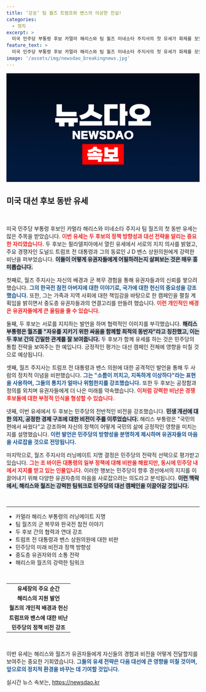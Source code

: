 ```yaml
---
title: ‘강공’ 팀 월즈 트럼프와 밴스의 이상한 진실!
categories:
  - 정치
excerpt: >
  미국 민주당 부통령 후보 카멀라 해리스와 팀 월즈 미네소타 주지사의 첫 유세가 화제를 모았다. 월즈는 트럼프를 겨냥하며 “소름 끼치고 지독하게 이상하다”고 비판, 강력한 반격 의지를 밝혔다. 대선까지 91일, 이들의 정치적 행보가 주목받고 있다.
feature_text: >
  미국 민주당 부통령 후보 카멀라 해리스와 팀 월즈 미네소타 주지사의 첫 유세가 화제를 모았다. 월즈는 트럼프를 겨냥하며 “소름 끼치고 지독하게 이상하다”고 비판, 강력한 반격 의지를 밝혔다. 대선까지 91일, 이들의 정치적 행보가 주목받고 있다.
image: '/assets/img/newsdao_breakingnews.jpg'
---
```


<p><img src="/assets/img/newsdao_breakingnews.jpg" alt="koreaapp 속보" /></p>

<h2 data-ke-size="size26">미국 대선 후보 동반 유세</h2>

<p data-ke-size="size16">&nbsp;</p>

<p>미국 민주당 부통령 후보인 카멀라 해리스와 미네소타 주지사 팀 월즈의 첫 동반 유세는 많은 주목을 받았습니다. <b><span style="color: #ee2323;">이번 유세는 두 후보의 정책 방향성과 대선 전략을 알리는 중요한 자리였습니다.</span></b> 두 후보는 필라델피아에서 열린 유세에서 서로의 지지 의사를 밝혔고, 주요 경쟁자인 도널드 트럼프 전 대통령과 그의 동료인 J D 밴스 상원의원에게 강력한 비난을 퍼부었습니다. <b><span style="background-color: #21538527;">이들이 어떻게 유권자들에게 어필하려는지 살펴보는 것은 매우 흥미롭습니다.</span></b> </p>

<p>첫째로, 월즈 주지사는 자신의 배경과 군 복무 경험을 통해 유권자들과의 신뢰를 쌓으려 했습니다. <b><span style="color: #1a5490;">그의 한국전 참전 아버지에 대한 이야기로, 국가에 대한 헌신의 중요성을 강조했습니다.</span></b> 또한, 그는 가족과 지역 사회에 대한 책임감을 바탕으로 한 캠페인을 펼칠 계획임을 밝히면서 중도층 유권자들과의 연결고리를 만들려 했습니다. <b><span style="color: #ee2323;">이런 개인적인 배경은 유권자들에게 큰 울림을 줄 수 있습니다.</span></b></p>

<p>둘째, 두 후보는 서로를 지지하는 발언을 하며 협력적인 이미지를 부각했습니다. <b><span style="background-color: #21538527;">해리스 부통령은 월즈를 "자유를 지키기 위한 싸움을 함께할 최적의 동반자"라고 칭찬했고, 이는 두 후보 간의 긴밀한 관계를 잘 보여줍니다.</span></b> 두 후보가 함께 유세를 하는 것은 민주당의 통합 전략을 보여주는 한 예입니다. 긍정적인 평가는 대선 캠페인 전체에 영향을 미칠 것으로 예상됩니다. </p>

<p>셋째, 월즈 주지사는 트럼프 전 대통령과 밴스 의원에 대한 공격적인 발언을 통해 두 사람의 정치적 이념을 비판했습니다. <b><span style="color: #1a5490;">그는 "소름이 끼치고, 지독하게 이상하다"라는 표현을 사용하며, 그들의 통치가 얼마나 위험한지를 강조했습니다.</span></b> 또한 두 후보는 공정함과 정의를 외치며 유권자들에게 더 나은 미래를 약속했습니다. <b><span style="color: #ee2323;">이처럼 강력한 비난은 경쟁 후보들에 대한 부정적 인식을 형성할 수 있습니다.</span></b></p>

<p>넷째, 이번 유세에서 두 후보는 민주당의 전반적인 비전을 강조했습니다. <b><span style="background-color: #21538527;">민생 개선에 대한 의지, 공정한 경제 구조에 대한 비전이 주를 이루었습니다.</span></b> 해리스 부통령은 "국민의 편에서 싸웠다"고 강조하며 자신의 정책이 어떻게 국민의 삶에 긍정적인 영향을 미치는지를 설명했습니다. <b><span style="color: #1a5490;">이런 발언은 민주당의 방향성을 분명하게 제시하며 유권자들의 마음을 사로잡을 것으로 전망됩니다.</span></b></p>

<p>마지막으로, 월즈 주지사의 러닝메이트 지명 결정은 민주당의 전략적 선택으로 평가받고 있습니다. <b><span style="color: #ee2323;">그는 조 바이든 대통령의 일부 정책에 대해 비판을 해왔지만, 동시에 민주당 내에서 지지를 받고 있는 인물입니다.</span></b> 이러한 행보는 민주당이 향후 경선에서의 지지를 이끌어내기 위해 다양한 유권자층의 마음을 사로잡으려는 의도라고 분석됩니다. <b><span style="background-color: #21538527;">이런 맥락에서, 해리스와 월즈는 강력한 팀워크로 민주당의 대선 캠페인을 이끌어갈 것입니다.</span></b></p>

<p data-ke-size="size16">&nbsp;</p>

<hr />

<ul>
<li>카멀라 해리스 부통령의 러닝메이트 지명</li>
<li>팀 월즈의 군 복무와 한국전 참전 이야기</li>
<li>두 후보 간의 협력과 연대 강조</li>
<li>트럼프 전 대통령과 밴스 상원의원에 대한 비판</li>
<li>민주당의 미래 비전과 정책 방향성</li>
<li>중도층 유권자와의 소통 전략</li>
<li>해리스와 월즈의 강력한 팀워크</li>
</ul>

<p data-ke-size="size16">&nbsp;</p>

<table style="width:100%;">
<tr>
<td style="text-align: center; height: 17px;"><b>유세장의 주요 순간</b></td>
</tr>
<tr>
<td style="text-align: center; height: 17px;"><b>해리스의 지원 발언</b></td>
</tr>
<tr>
<td style="text-align: center; height: 17px;"><b>월즈의 개인적 배경과 헌신</b></td>
</tr>
<tr>
<td style="text-align: center; height: 17px;"><b>트럼프와 밴스에 대한 비난</b></td>
</tr>
<tr>
<td style="text-align: center; height: 17px;"><b>민주당의 정책 비전 강조</b></td>
</tr>
</table>

<p data-ke-size="size16">&nbsp;</p>  

<p>이번 유세는 해리스와 월즈가 유권자들에게 자신들의 경험과 비전을 어떻게 전달할지를 보여주는 중요한 기회였습니다. <b><span style="color: #1a5490;">그들의 유세 전략은 다음 대선에 큰 영향을 미칠 것이며, 앞으로의 정치적 환경을 바꾸는 데 기여할 것입니다.</span></b></p>
실시간 뉴스 속보는, <a href="https://newsdao.kr" rel="dofollow">https://newsdao.kr</a>


